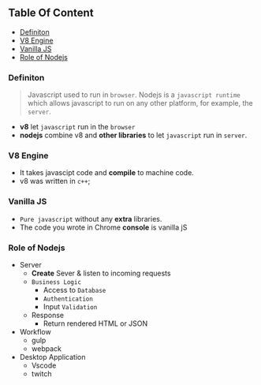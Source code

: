 <!-- START doctoc generated TOC please keep comment here to allow auto update -->
<!-- DON'T EDIT THIS SECTION, INSTEAD RE-RUN doctoc TO UPDATE -->
## Table Of Content

- [Definiton](#definiton)
- [V8 Engine](#v8-engine)
- [Vanilla JS](#vanilla-js)
- [Role of Nodejs](#role-of-nodejs)

<!-- END doctoc generated TOC please keep comment here to allow auto update -->


### Definiton
> Javascript used to run in `browser`. Nodejs is a `javascript runtime` which allows javascript to run on any other platform, for example, the `server`.

- **v8** let `javascript` run in the `browser`
- **nodejs** combine v8 and **other libraries** to let `javascript` run in `server`.
### V8 Engine
- It takes javascipt code and **compile** to machine code.
- v8 was written in `c++`;

### Vanilla JS
- `Pure javascript` without any **extra** libraries.
- The code you wrote in Chrome **console** is vanilla jS

### Role of Nodejs
- Server
  - **Create** Sever & listen to incoming requests
  - `Business Logic`
    - Access to `Database`
    - `Authentication`
    - Input `Validation`
  - Response
    - Return rendered HTML or JSON
- Workflow 
  - gulp
  - webpack
- Desktop Application
  - Vscode
  - twitch
